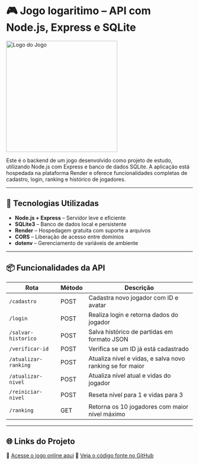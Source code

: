 # 🎮 Jogo logaritimo – API com Node.js, Express e SQLite
<img src="jogo-logaritimo/ativos/imagemReadme.PNG" alt="Logo do Jogo" width="300px" margin="auto" />

Este é o backend de um jogo desenvolvido como projeto de estudo, utilizando Node.js com Express e banco de dados SQLite. A aplicação está hospedada na plataforma Render e oferece funcionalidades completas de cadastro, login, ranking e histórico de jogadores.

---

## 🚀 Tecnologias Utilizadas

- **Node.js + Express** – Servidor leve e eficiente
- **SQLite3** – Banco de dados local e persistente
- **Render** – Hospedagem gratuita com suporte a arquivos
- **CORS** – Liberação de acesso entre domínios
- **dotenv** – Gerenciamento de variáveis de ambiente

---

## 📦 Funcionalidades da API

| Rota                  | Método | Descrição                                                                 |
|-----------------------|--------|---------------------------------------------------------------------------|
| `/cadastro`           | POST   | Cadastra novo jogador com ID e avatar                                     |
| `/login`              | POST   | Realiza login e retorna dados do jogador                                 |
| `/salvar-historico`   | POST   | Salva histórico de partidas em formato JSON                              |
| `/verificar-id`       | POST   | Verifica se um ID já está cadastrado                                     |
| `/atualizar-ranking`  | POST   | Atualiza nível e vidas, e salva novo ranking se for maior                |
| `/atualizar-nivel`    | POST   | Atualiza nível atual e vidas do jogador                                  |
| `/reiniciar-nivel`    | POST   | Reseta nível para 1 e vidas para 3                                       |
| `/ranking`            | GET    | Retorna os 10 jogadores com maior nível máximo                           |

---

## 🌐 Links do Projeto

🔗 [Acesse o jogo online aqui](https://jogo-logaritimo.onrender.com/)
📂 [Veja o código fonte no GitHub](https://github.com/Tiagliveira/jogo-logaritimo)
